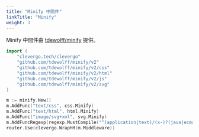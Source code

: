 ```yaml
---
title: "Minify 中間件"
linkTitle: "Minify"
weight: 3
---
```


Minify 中間件由 [tdewolff/minify](https://github.com/tdewolff/minify) 提供。

```go
import (
	"clevergo.tech/clevergo"
	"github.com/tdewolff/minify/v2"
	"github.com/tdewolff/minify/v2/css"
	"github.com/tdewolff/minify/v2/html"
	"github.com/tdewolff/minify/v2/js"
	"github.com/tdewolff/minify/v2/svg"
)
```


```go
m := minify.New()
m.AddFunc("text/css", css.Minify)
m.AddFunc("text/html", html.Minify)
m.AddFunc("image/svg+xml", svg.Minify)
m.AddFuncRegexp(regexp.MustCompile("^(application|text)/(x-)?(java|ecma)script$"), js.Minify)
router.Use(clevergo.WrapHH(m.Middleware))
```
